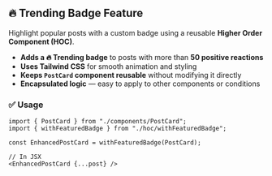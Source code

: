 
## 🔥 Trending Badge Feature

Highlight popular posts with a custom badge using a reusable **Higher Order Component (HOC)**.

- **Adds a 🔥 Trending badge** to posts with more than **50 positive reactions**
- **Uses Tailwind CSS** for smooth animation and styling
- **Keeps `PostCard` component reusable** without modifying it directly
- **Encapsulated logic** — easy to apply to other components or conditions

### ✅ Usage

```tsx
import { PostCard } from "./components/PostCard";
import { withFeaturedBadge } from "./hoc/withFeaturedBadge";

const EnhancedPostCard = withFeaturedBadge(PostCard);

// In JSX
<EnhancedPostCard {...post} />
